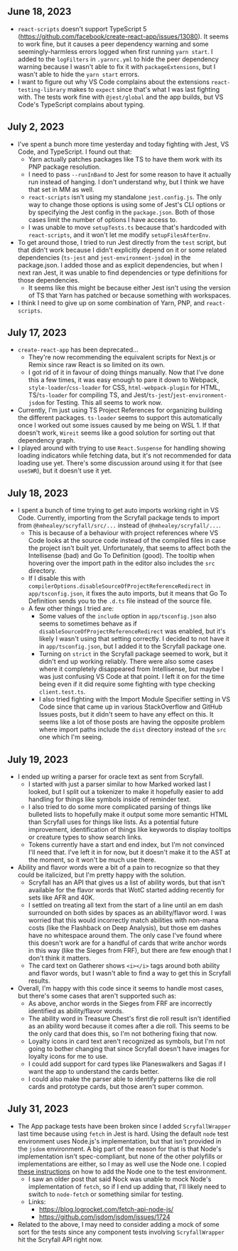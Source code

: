 ## June 18, 2023

-   `react-scripts` doesn't support TypeScript 5 (https://github.com/facebook/create-react-app/issues/13080). It seems to work fine, but it causes a peer dependency warning and some seemingly-harmless errors logged when first running `yarn start`. I added to the `logFilters` in `.yarnrc.yml` to hide the peer dependency warning because I wasn't able to fix it with `packageExtensions`, but I wasn't able to hide the `yarn start` errors.
-   I want to figure out why VS Code complains about the extensions `react-testing-library` makes to `expect` since that's what I was last fighting with. The tests work fine with `@jest/global` and the app builds, but VS Code's TypeScript complains about typing.

## July 2, 2023

-   I've spent a bunch more time yesterday and today fighting with Jest, VS Code, and TypeScript. I found out that:
    -   Yarn actually patches packages like TS to have them work with its PNP package resolution.
    -   I need to pass `--runInBand` to Jest for some reason to have it actually run instead of hanging. I don't understand why, but I think we have that set in MM as well.
    -   `react-scripts` isn't using my standalone `jest.config.js`. The only way to change those options is using some of Jest's CLI options or by specifying the Jest config in the `package.json`. Both of those cases limit the number of options I have access to.
    -   I was unable to move `setupTests.ts` because that's hardcoded with `react-scripts`, and it won't let me modify `setupFilesAfterEnv`.
-   To get around those, I tried to run Jest directly from the `test` script, but that didn't work because I didn't explicitly depend on it or some related dependencies (`ts-jest` and `jest-environment-jsdom`) in the package.json. I added those and as explicit dependencies, but when I next ran Jest, it was unable to find dependencies or type definitions for those dependencies.
    -   It seems like this might be because either Jest isn't using the version of TS that Yarn has patched or because something with workspaces.
-   I think I need to give up on some combination of Yarn, PNP, and `react-scripts`.

## July 17, 2023

-   `create-react-app` has been deprecated...
    -   They're now recommending the equivalent scripts for Next.js or Remix since raw React is so limited on its own.
    -   I got rid of it in favour of doing things manually. Now that I've done this a few times, it was easy enough to pare it down to Webpack, `style-loader`/`css-loader` for CSS, `html-webpack-plugin` for HTML, TS/`ts-loader` for compiling TS, and Jest/`ts-jest`/`jest-environment-jsdom` for Testing. This all seems to work now.
-   Currently, I'm just using TS Project References for organizing building the different packages. `ts-loader` seems to support this automatically once I worked out some issues caused by me being on WSL 1. If that doesn't work, `Wireit` seems like a good solution for sorting out that dependency graph.
-   I played around with trying to use `React.Suspense` for handling showing loading indicators while fetching data, but it's not recommended for data loading use yet. There's some discussion around using it for that (see `useSWR`), but it doesn't use it yet.

## July 18, 2023

-   I spent a bunch of time trying to get auto imports working right in VS Code. Currently, importing from the Scryfall package tends to import from `@hmhealey/scryfall/src/...` instead of `@hmhealey/scryfall/...`.
    -   This is because of a behaviour with project references where VS Code looks at the source code instead of the compiled files in case the project isn't built yet. Unfortunately, that seems to affect both the Intellisense (bad) and Go To Definition (good). The tooltip when hovering over the import path in the editor also includes the `src` directory.
    -   If I disable this with `compilerOptions.disableSourceOfProjectReferenceRedirect` in `app/tsconfig.json`, it fixes the auto imports, but it means that Go To Definition sends you to the `.d.ts` file instead of the source file.
    -   A few other things I tried are:
        -   Some values of the `include` option in `app/tsconfig.json` also seems to sometimes behave as if `disableSourceOfProjectReferenceRedirect` was enabled, but it's likely I wasn't using that setting correctly. I decided to not have it in `app/tsconfig.json`, but I added it to the Scryfall package one.
        -   Turning on `strict` in the Scryfall package seemed to work, but it didn't end up working reliably. There were also some cases where it completely disappeared from Intellisense, but maybe I was just confusing VS Code at that point. I left it on for the time being even if it did require some fighting with type checking `client.test.ts`.
        -   I also tried fighting with the Import Module Specifier setting in VS Code since that came up in various StackOverflow and GitHub Issues posts, but it didn't seem to have any effect on this. It seems like a lot of those posts are having the opposite problem where import paths include the `dist` directory instead of the `src` one which I'm seeing.

## July 19, 2023

-   I ended up writing a parser for oracle text as sent from Scryfall.
    -   I started with just a parser similar to how Marked worked last I looked, but I split out a tokenizer to make it hopefully easier to add handling for things like symbols inside of reminder text.
    -   I also tried to do some more complicated parsing of things like bulleted lists to hopefully make it output some more semantic HTML than Scryfall uses for things like lists. As a potential future improvement, identification of things like keywords to display tooltips or creature types to show search links.
    -   Tokens currently have a start and end index, but I'm not convinced I'll need that. I've left it in for now, but it doesn't make it to the AST at the moment, so it won't be much use there.
-   Ability and flavor words were a bit of a pain to recognize so that they could be italicized, but I'm pretty happy with the solution.
    -   Scryfall has an API that gives us a list of ability words, but that isn't available for the flavor words that WotC started adding recently for sets like AFR and 40K.
    -   I settled on treating all text from the start of a line until an em dash surrounded on both sides by spaces as an ability/flavor word. I was worried that this would incorrectly match abilities with non-mana costs (like the Flashback on Deep Analysis), but those em dashes have no whitespace around them. The only case I've found where this doesn't work are for a handful of cards that write anchor words in this way (like the Sieges from FRF), but there are few enough that I don't think it matters.
    -   The card text on Gatherer shows `<i></i>` tags around both ability and flavor words, but I wasn't able to find a way to get this in Scryfall results.
-   Overall, I'm happy with this code since it seems to handle most cases, but there's some cases that aren't supported such as:
    -   As above, anchor words in the Sieges from FRF are incorrectly identified as ability/flavor words.
    -   The ability word in Treasure Chest's first die roll result isn't identified as an ability word because it comes after a die roll. This seems to be the only card that does this, so I'm not bothering fixing that now.
    -   Loyalty icons in card text aren't recognized as symbols, but I'm not going to bother changing that since Scryfall doesn't have images for loyalty icons for me to use.
    -   I could add support for card types like Planeswalkers and Sagas if I want the app to understand the cards better.
    -   I could also make the parser able to identify patterns like die roll cards and prototype cards, but those aren't super common.

## July 31, 2023

-   The App package tests have been broken since I added `ScryfallWrapper` last time because using `fetch` in Jest is hard. Using the default `node` test environment uses Node.js's implementation, but that isn't provided in the `jsdom` environment. A big part of the reason for that is that Node's implementation isn't spec-compliant, but none of the other polyfills or implementations are either, so I may as well use the Node one. I copied [these instructions](https://github.com/jsdom/jsdom/issues/1724#issuecomment-1446858041) on how to add the Node one to the test environment.
    -   I saw an older post that said Nock was unable to mock Node's implementation of `fetch`, so if I end up adding that, I'll likely need to switch to `node-fetch` or something similar for testing.
    -   Links:
        -   https://blog.logrocket.com/fetch-api-node-js/
        -   https://github.com/jsdom/jsdom/issues/1724
-   Related to the above, I may need to consider adding a mock of some sort for the tests since any component tests involving `ScryfallWrapper` hit the Scryfall API right now.
